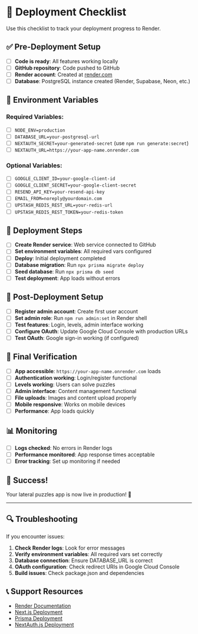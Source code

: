 # 🚀 Deployment Checklist

Use this checklist to track your deployment progress to Render.

## ✅ Pre-Deployment Setup

- [ ] **Code is ready**: All features working locally
- [ ] **GitHub repository**: Code pushed to GitHub
- [ ] **Render account**: Created at [render.com](https://render.com)
- [ ] **Database**: PostgreSQL instance created (Render, Supabase, Neon, etc.)

## 🔧 Environment Variables

### Required Variables:
- [ ] `NODE_ENV=production`
- [ ] `DATABASE_URL=your-postgresql-url`
- [ ] `NEXTAUTH_SECRET=your-generated-secret` (use `npm run generate:secret`)
- [ ] `NEXTAUTH_URL=https://your-app-name.onrender.com`

### Optional Variables:
- [ ] `GOOGLE_CLIENT_ID=your-google-client-id`
- [ ] `GOOGLE_CLIENT_SECRET=your-google-client-secret`
- [ ] `RESEND_API_KEY=your-resend-api-key`
- [ ] `EMAIL_FROM=noreply@yourdomain.com`
- [ ] `UPSTASH_REDIS_REST_URL=your-redis-url`
- [ ] `UPSTASH_REDIS_REST_TOKEN=your-redis-token`

## 🚀 Deployment Steps

- [ ] **Create Render service**: Web service connected to GitHub
- [ ] **Set environment variables**: All required vars configured
- [ ] **Deploy**: Initial deployment completed
- [ ] **Database migration**: Run `npx prisma migrate deploy`
- [ ] **Seed database**: Run `npx prisma db seed`
- [ ] **Test deployment**: App loads without errors

## 🔐 Post-Deployment Setup

- [ ] **Register admin account**: Create first user account
- [ ] **Set admin role**: Run `npm run admin:set` in Render shell
- [ ] **Test features**: Login, levels, admin interface working
- [ ] **Configure OAuth**: Update Google Cloud Console with production URLs
- [ ] **Test OAuth**: Google sign-in working (if configured)

## 🎯 Final Verification

- [ ] **App accessible**: `https://your-app-name.onrender.com` loads
- [ ] **Authentication working**: Login/register functional
- [ ] **Levels working**: Users can solve puzzles
- [ ] **Admin interface**: Content management functional
- [ ] **File uploads**: Images and content upload properly
- [ ] **Mobile responsive**: Works on mobile devices
- [ ] **Performance**: App loads quickly

## 📊 Monitoring

- [ ] **Logs checked**: No errors in Render logs
- [ ] **Performance monitored**: App response times acceptable
- [ ] **Error tracking**: Set up monitoring if needed

## 🎉 Success!

Your lateral puzzles app is now live in production! 🚀

---

## 🔍 Troubleshooting

If you encounter issues:

1. **Check Render logs**: Look for error messages
2. **Verify environment variables**: All required vars set correctly
3. **Database connection**: Ensure DATABASE_URL is correct
4. **OAuth configuration**: Check redirect URIs in Google Cloud Console
5. **Build issues**: Check package.json and dependencies

## 📞 Support Resources

- [Render Documentation](https://render.com/docs)
- [Next.js Deployment](https://nextjs.org/docs/deployment)
- [Prisma Deployment](https://www.prisma.io/docs/guides/deployment)
- [NextAuth.js Deployment](https://next-auth.js.org/configuration/providers)
